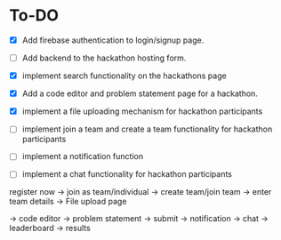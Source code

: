# To-DO

- [x] Add firebase authentication to login/signup page.
- [ ] Add backend to the hackathon hosting form.
- [x] implement search functionality on the hackathons page
- [x] Add a code editor and problem statement page for a hackathon.
- [x] implement a file uploading mechanism for hackathon participants
- [ ] implement join a team and create a team functionality for hackathon participants
- [ ] implement a notification function
- [ ] implement a chat functionality for hackathon participants

 
register now -> join as team/individual -> create team/join team -> enter team details -> File upload page 

-> code editor -> problem statement -> submit -> notification -> chat -> leaderboard -> results


